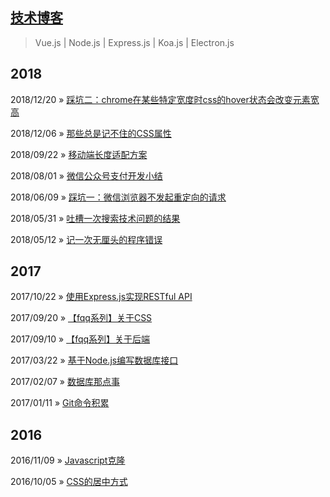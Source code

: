 ## [技术博客](https://github.com/wscj/blog)

> Vue.js | Node.js | Express.js | Koa.js | Electron.js

## 2018

2018/12/20 » [踩坑二：chrome在某些特定宽度时css的hover状态会改变元素宽高](https://github.com/wscj/blog/issues/16)

2018/12/06 » [那些总是记不住的CSS属性](https://github.com/wscj/blog/issues/15)

2018/09/22 » [移动端长度适配方案](https://github.com/wscj/blog/issues/14)

2018/08/01 » [微信公众号支付开发小结](https://github.com/wscj/blog/issues/13)

2018/06/09 » [踩坑一：微信浏览器不发起重定向的请求](https://github.com/wscj/blog/issues/12)

2018/05/31 » [吐槽一次搜索技术问题的结果](https://github.com/wscj/blog/issues/11)

2018/05/12 » [记一次无厘头的程序错误](https://github.com/wscj/blog/issues/10)

## 2017

2017/10/22 » [使用Express.js实现RESTful API](https://github.com/wscj/blog/issues/9)

2017/09/20 » [【fqq系列】关于CSS](https://github.com/wscj/blog/issues/8)

2017/09/10 » [【fqq系列】关于后端](https://github.com/wscj/blog/issues/7)

2017/03/22 » [基于Node.js编写数据库接口](https://github.com/wscj/blog/issues/5)

2017/02/07 » [数据库那点事](https://github.com/wscj/blog/issues/4)

2017/01/11 » [Git命令积累](https://github.com/wscj/blog/issues/3)

## 2016

2016/11/09 » [Javascript克隆](/wscj/blog/blob/master/articles/2016/Javascript克隆.md)

2016/10/05 » [CSS的居中方式](/wscj/blog/blob/master/articles/2016/CSS的居中方式.md)
